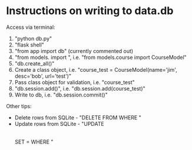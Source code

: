 # Instructions on writing to data.db

Access via terminal:
1. "python db.py"
2. "flask shell"
3. "from app import db" (currently commented out)
4. "from models.<model py> import <model class>", i.e. "from models.course import CourseModel"
5. "db.create_all()"
6. Create a class object, i.e. "course_test = CourseModel(name='jim', desc='bob', url='test')"
7. Pass class object for validation, i.e. "course_test"
8. "db.session.add(<class object>)", i.e. "db.session.add(course_test)"
9. Write to db, i.e. "db.session.commit()"

Other tips:
- Delete rows from SQLite - "DELETE FROM <table> WHERE <condition>"
- Update rows from SQLite - "UPDATE <table> SET <column>=<new value> WHERE <condition>"
